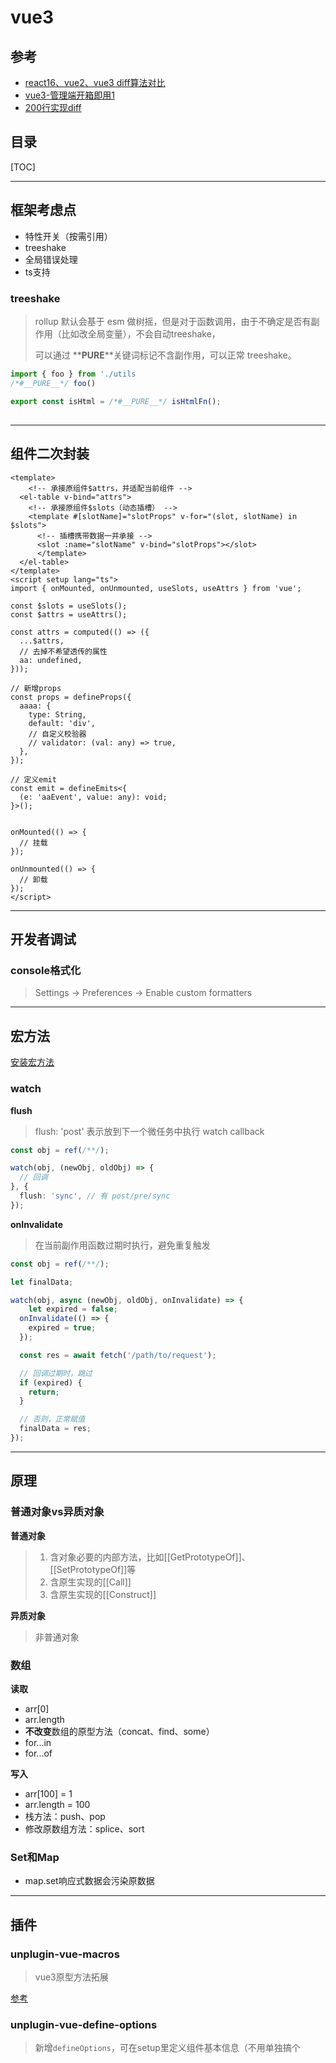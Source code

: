 # vue3

## 参考

- [react16、vue2、vue3 diff算法对比](https://juejin.cn/post/7116141318853623839)
- [vue3-管理端开箱即用1](https://github.com/fantastic-admin/basic)
- [200行实现diff](https://lazamar.github.io/virtual-dom/)

## 目录

[TOC]

---

## 框架考虑点

- 特性开关（按需引用）
- treeshake
- 全局错误处理
- ts支持

### treeshake

> rollup 默认会基于 esm 做树摇，但是对于函数调用，由于不确定是否有副作用（比如改全局变量），不会自动treeshake，
> 
> 可以通过 **__PURE__**关键词标记不含副作用，可以正常 treeshake。

```js
import { foo } from './utils
/*#__PURE__*/ foo()

export const isHtml = /*#__PURE__*/ isHtmlFn();
```

## 

---

## 组件二次封装

```vue
<template>
    <!-- 承接原组件$attrs，并适配当前组件 -->
  <el-table v-bind="attrs">
    <!-- 承接原组件$slots（动态插槽） -->
    <template #[slotName]="slotProps" v-for="(slot, slotName) in $slots">
      <!-- 插槽携带数据一并承接 -->
      <slot :name="slotName" v-bind="slotProps"></slot>
      </template>
  </el-table>
</template>
<script setup lang="ts">
import { onMounted, onUnmounted, useSlots, useAttrs } from 'vue';

const $slots = useSlots();
const $attrs = useAttrs();

const attrs = computed(() => ({
  ...$attrs,
  // 去掉不希望透传的属性
  aa: undefined,
}));

// 新增props
const props = defineProps({
  aaaa: {
    type: String,
    default: 'div',
    // 自定义校验器
    // validator: (val: any) => true,
  },
});

// 定义emit
const emit = defineEmits<{
  (e: 'aaEvent', value: any): void;
}>();


onMounted(() => {
  // 挂载
});

onUnmounted(() => {
  // 卸载
});
</script>
```

---

## 开发者调试

### console格式化

> Settings -> Preferences -> Enable custom formatters

---

## 宏方法

[安装宏方法](https://github.com/antfu/unplugin-auto-import)

### watch

**flush**

> flush: 'post' 表示放到下一个微任务中执行 watch callback

```typescript
const obj = ref(/**/);

watch(obj, (newObj, oldObj) => {
  // 回调
}, {
  flush: 'sync', // 有 post/pre/sync
});
```

**onInvalidate**

> 在当前副作用函数过期时执行，避免重复触发

```typescript
const obj = ref(/**/);

let finalData;

watch(obj, async (newObj, oldObj, onInvalidate) => {
    let expired = false;
  onInvalidate(() => {
    expired = true;
  });

  const res = await fetch('/path/to/request');

  // 回调过期时，跳过
  if (expired) {
    return;
  }

  // 否则，正常赋值
  finalData = res;
});
```

---

## 原理

### 普通对象vs异质对象

**普通对象**

> 1. 含对象必要的内部方法，比如[[GetPrototypeOf]]、[[SetPrototypeOf]]等
> 2. 含原生实现的[[Call]]
> 3. 含原生实现的[[Construct]]

**异质对象**

> 非普通对象

### 数组

**读取**

- arr[0]
- arr.length
- **不改变**数组的原型方法（concat、find、some）
- for...in
- for...of

**写入**

- arr[100] = 1
- arr.length = 100
- 栈方法：push、pop
- 修改原数组方法：splice、sort

### Set和Map

- map.set响应式数据会污染原数据

---

## 插件

### unplugin-vue-macros

> vue3原型方法拓展

[参考](https://vue-macros.sxzz.moe/guide/getting-started.html) 

### unplugin-vue-define-options

> 新增`defineOptions`，可在setup里定义组件基本信息（不用单独搞个<script>定义组件name了）

[参考](https://www.npmjs.com/package/unplugin-vue-define-options)

---

## tsx

### PropType

> 用于在用运行时 props 声明时给一个 prop 标注更精确的类型定义
> 
> 参考[vue3-PropType](https://cn.vuejs.org/api/utility-types.html#proptype-t)

```tsx
import { defineComponent, PropType } from 'vue';

defineComponent({
  props: {
    a: {
      type: Object as PropType<具体类型>,
      required: true,
    },
    b: {
      type: Function as PropType<(arg: 具体类型) => void>,
    },
  },
})
```

### inject/provide

```tsx

```

---

## router

### hash和history

|       | hash       | history            |
| ----- | ---------- | ------------------ |
| 事件监听  | hashchange | pushstate、popstate |
| 区别    | #xxx       | /path/a/b          |
| 服务端配置 | 无需支持       | nginx要配置try_files  |

## computed和watch

### 区别

|      | computed    | watch                  |
| ---- | ----------- | ---------------------- |
| 异步   | 不支持         | 支持                     |
| 缓存机制 | 依赖未变化，不重复计算 | 每次变化都计算，需自行优化（deep、节流） |
| 返回值  | 计算后的响应值     | 无                      |
| 数据关系 | 生成新值        | 监听变化                   |
|      |             |                        |

### computed原理

- 底层是一个class，设置了针对value属性的getter/setter

- 有一个变更标记（使用了vue3reactive包里的ReactiveEffect），当依赖变化时需要重新计算值，否则用缓存值

- 有一个依赖收集函数，收集computed里用到的依赖，变化时，更新变更标记

```js
function computed(getter, setter) {
  const ref = new ComputedImpl(getter, setter);
  return ref;
}

class ComputedImpl {
  constructor(getter, setter) {
    this.getter = getter;
    this.setter = setter;
    this._dirty = true;
    this.trigger = ReactiveEffect(getter, () => {
      this._dirty = true;
    })
  }

  get value () {
    if (this._dirty) {
      this._value = this.getter();
      this._dirty = false;
    }
    return this._value;
  }

  set value(newValue) {
    return this.setter(newValue);
  }
}
```

### watch原理
> 底层同样使用了reactive包里的reactiveEffect，getter是第一个处理过的入参，schedule属性会在effect变化后触发。

```js
function watch(source, callback, options) {
  let getter;
  
  switch (true) {
    case typeof source === 'function':
      getter = source;
      break;
    case source instanceOf Ref:
      getter = () => source.value;
      break;
    // 其他各种判断
  }

  const effect = new ReactiveEffect(getter);
  effect.schedule = callback;
}
```

### vue2和vue3的区别
- vue2是申明式写法
- vue2的watch仅支持监听单个
- vue2的对象属性的删除和新增（比如push、pop等），无法watch到

## prop和data
prop对于子组件是只读的，完全无法修改

```js
class BaseReactiveHandler {
  get(obj, key) {
    return Reflect.get(obj, key);
  }
}

class ReadonlyReactiveHandler extends BaseReactiveHandler {
  constructor() {
    super();
  }
  set(obj, key) {
    console.warn(`${key} is read only`, obj);
    return true;
  }
}

class MutationReactiveHandler extends BaseReactiveHandler {
  constructor() {
    super();
  }
  set(obj, key, value, receiver) {
    const result = Reflect.set(obj, key, value, receiver);
    return result;
  }
}

const propHandler = new ReadonlyReactiveHandler();
const dataHandler = new MutationReactiveHandler();

const prop = new Proxy({}, propHandler);

const data = new Proxy({}, dataHandler);

data.a = 1;
console.log(data.a);

prop.a = 1;
console.log(prop.a);
```
